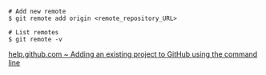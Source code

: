     # Add new remote
    $ git remote add origin <remote_repository_URL>

    # List remotes
    $ git remote -v
    
[help.github.com ~ Adding an existing project to GitHub using the command line](https://help.github.com/en/github/importing-your-projects-to-github/adding-an-existing-project-to-github-using-the-command-line)
